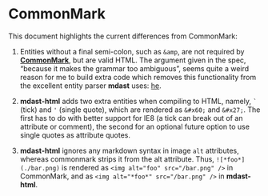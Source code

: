 # CommonMark

This document highlights the current differences from CommonMark:

1.  Entities without a final semi-colon, such as `&amp`, are not
    required by [**CommonMark**](http://spec.commonmark.org/0.20/#example-248),
    but are valid HTML. The argument given in the spec, “because it makes
    the grammar too ambiguous”, seems quite a weird reason for me
    to build extra code which removes this functionality from the excellent
    entity parser **mdast** uses: [he](https://github.com/mathiasbynens/he).

2.  **mdast-html** adds two extra entities when compiling to HTML,
    namely, `` ` `` (tick) and `'` (single quote), which are rendered
    as `&#x60;` and `&#x27;`. The first has to do with better support
    for IE8 (a tick can break out of an attribute or comment), the second
    for an optional future option to use single quotes as attribute
    quotes.

3.  **mdast-html** ignores any markdown syntax in image `alt` attributes,
    whereas commonmark strips it from the alt attribute.
    Thus, `![*foo*](./bar.png)` is rendered as
    `<img alt="foo" src="/bar.png" />` in CommonMark, and as
    `<img alt="*foo*" src="/bar.png" />` in **mdast-html**.
